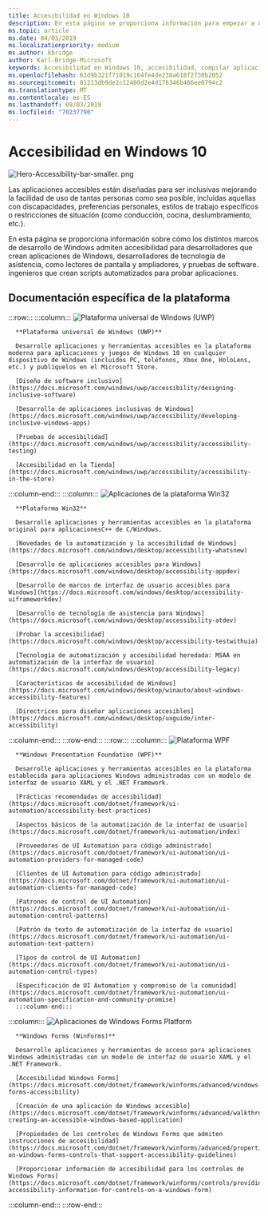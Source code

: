 ```yaml
---
title: Accesibilidad en Windows 10
description: En esta página se proporciona información para empezar a desarrollar aplicaciones de Windows accesibles.
ms.topic: article
ms.date: 04/03/2019
ms.localizationpriority: medium
ms.author: kbridge
author: Karl-Bridge-Microsoft
keywords: Accesibilidad en Windows 10, accesibilidad, compilar aplicaciones de Win32 accesibles, compilar aplicaciones de UWP accesibles, compilar aplicaciones de WPF accesibles, compilar aplicaciones de WinForms accesibles
ms.openlocfilehash: 63d9b321f71019c164fe4de238a618f2730b2052
ms.sourcegitcommit: 81213db9de2c12400d2e4d176346b466ee0794c2
ms.translationtype: MT
ms.contentlocale: es-ES
ms.lasthandoff: 09/03/2019
ms.locfileid: "70237790"
---
```

# <a name="accessibility-in-windows-10"></a>Accesibilidad en Windows 10

![Hero-Accessibility-bar-smaller. png](images/hero-accessibility-bar-smaller.png)

Las aplicaciones accesibles están diseñadas para ser inclusivas mejorando la facilidad de uso de tantas personas como sea posible, incluidas aquellas con discapacidades, preferencias personales, estilos de trabajo específicos o restricciones de situación (como conducción, cocina, deslumbramiento, etc.).

En esta página se proporciona información sobre cómo los distintos marcos de desarrollo de Windows admiten accesibilidad para desarrolladores que crean aplicaciones de Windows, desarrolladores de tecnología de asistencia, como lectores de pantalla y ampliadores, y pruebas de software. ingenieros que crean scripts automatizados para probar aplicaciones.

## <a name="platform-specific-documentation"></a>Documentación específica de la plataforma

:::row:::
   :::column:::
      ![Plataforma universal de Windows (UWP)](images/platform-uwp.png)

      **Plataforma universal de Windows (UWP)**

      Desarrolle aplicaciones y herramientas accesibles en la plataforma moderna para aplicaciones y juegos de Windows 10 en cualquier dispositivo de Windows (incluidos PC, teléfonos, Xbox One, HoloLens, etc.) y publíquelos en el Microsoft Store.

      [Diseño de software inclusivo](https://docs.microsoft.com/windows/uwp/accessibility/designing-inclusive-software)

      [Desarrollo de aplicaciones inclusivas de Windows](https://docs.microsoft.com/windows/uwp/accessibility/developing-inclusive-windows-apps)

      [Pruebas de accesibilidad](https://docs.microsoft.com/windows/uwp/accessibility/accessibility-testing)

      [Accesibilidad en la Tienda](https://docs.microsoft.com/windows/uwp/accessibility/accessibility-in-the-store)
   :::column-end:::
   :::column:::
      ![Aplicaciones de la plataforma Win32](images/platform-win32.png)

      **Plataforma Win32**

      Desarrolle aplicaciones y herramientas accesibles en la plataforma original para aplicacionesC++ de C/Windows.

      [Novedades de la automatización y la accesibilidad de Windows](https://docs.microsoft.com/windows/desktop/accessibility-whatsnew)

      [Desarrollo de aplicaciones accesibles para Windows](https://docs.microsoft.com/windows/desktop/accessibility-appdev)

      [Desarrollo de marcos de interfaz de usuario accesibles para Windows](https://docs.microsoft.com/windows/desktop/accessibility-uiframeworkdev)

      [Desarrollo de tecnología de asistencia para Windows](https://docs.microsoft.com/windows/desktop/accessibility-atdev)

      [Probar la accesibilidad](https://docs.microsoft.com/windows/desktop/accessibility-testwithuia)

      [Tecnología de automatización y accesibilidad heredada: MSAA en automatización de la interfaz de usuario](https://docs.microsoft.com/windows/desktop/accessibility-legacy)

      [Características de accesibilidad de Windows](https://docs.microsoft.com/windows/desktop/winauto/about-windows-accessibility-features)

      [Directrices para diseñar aplicaciones accesibles](https://docs.microsoft.com/windows/desktop/uxguide/inter-accessibility)
   :::column-end:::
:::row-end:::
:::row:::
   :::column:::
      ![Plataforma WPF](images/platform-wpf.png)

      **Windows Presentation Foundation (WPF)**

      Desarrolle aplicaciones y herramientas accesibles en la plataforma establecida para aplicaciones Windows administradas con un modelo de interfaz de usuario XAML y el .NET Framework.

      [Prácticas recomendadas de accesibilidad](https://docs.microsoft.com/dotnet/framework/ui-automation/accessibility-best-practices)

      [Aspectos básicos de la automatización de la interfaz de usuario](https://docs.microsoft.com/dotnet/framework/ui-automation/index)

      [Proveedores de UI Automation para código administrado](https://docs.microsoft.com/dotnet/framework/ui-automation/ui-automation-providers-for-managed-code)

      [Clientes de UI Automation para código administrado](https://docs.microsoft.com/dotnet/framework/ui-automation/ui-automation-clients-for-managed-code)

      [Patrones de control de UI Automation](https://docs.microsoft.com/dotnet/framework/ui-automation/ui-automation-control-patterns)

      [Patrón de texto de automatización de la interfaz de usuario](https://docs.microsoft.com/dotnet/framework/ui-automation/ui-automation-text-pattern)

      [Tipos de control de UI Automation](https://docs.microsoft.com/dotnet/framework/ui-automation/ui-automation-control-types)

      [Especificación de UI Automation y compromiso de la comunidad](https://docs.microsoft.com/dotnet/framework/ui-automation/ui-automation-specification-and-community-promise)
      :::column-end:::
   :::column:::
      ![Aplicaciones de Windows Forms Platform](images/platform-winforms.png)

      **Windows Forms (WinForms)**

      Desarrolle aplicaciones y herramientas de acceso para aplicaciones Windows administradas con un modelo de interfaz de usuario XAML y el .NET Framework.

      [Accesibilidad Windows Forms](https://docs.microsoft.com/dotnet/framework/winforms/advanced/windows-forms-accessibility)

      [Creación de una aplicación de Windows accesible](https://docs.microsoft.com/dotnet/framework/winforms/advanced/walkthrough-creating-an-accessible-windows-based-application)

      [Propiedades de los controles de Windows Forms que admiten instrucciones de accesibilidad](https://docs.microsoft.com/dotnet/framework/winforms/advanced/properties-on-windows-forms-controls-that-support-accessibility-guidelines)

      [Proporcionar información de accesibilidad para los controles de Windows Forms](https://docs.microsoft.com/dotnet/framework/winforms/controls/providing-accessibility-information-for-controls-on-a-windows-form)
   :::column-end:::
:::row-end:::
